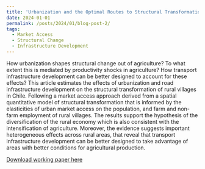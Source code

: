 ```yaml
---
title: 'Urbanization and the Optimal Routes to Structural Transformation'
date: 2024-01-01
permalink: /posts/2024/01/blog-post-2/
tags:
  - Market Access
  - Structural Change
  - Infrastructure Development
---
```


How urbanization shapes structural change out of agriculture? To what extent this is mediated by productivity shocks in agriculture? How transport infrastructure development can be better designed to account for these effects? This article estimates the effects of urbanization and road infrastructure development on the structural transformation of rural villages in Chile. Following a market access approach derived from a spatial quantitative model of structural transformation that is informed by the elasticities of urban market access on the population, and farm and non-farm employment of rural villages. The results support the hypothesis of the diversification of the rural economy which is also consistent with the intensification of agriculture. Moreover, the evidence suggests important heterogeneous effects across rural areas, that reveal that transport infrastructure development can be better designed to take advantage of areas with better conditions for agricultural production.

[Download working paper here](https://juandanielsotodiaz.github.io/site/files/SVB_updated062024_c.pdf)



